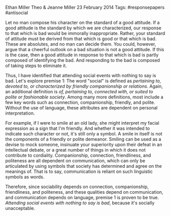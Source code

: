Ethan Miller
Theo & Jeanne Miller
23 February 2014
Tags: #responsepapers #antisocial

Let no man compose his character on the standard of a good attitude. If a good attitude is the standard by which we are characterized, our response to that which is bad would be immorally inappropriate. Rather, your standard of attitude must be derived from that which is good or that which is bad. These are absolutes, and no man can decide them. You could, however, argue that a cheerful outlook on a bad situation is not a good attitude. If this is the case, then a good attitude in response to that which is bad is partly composed of identifying the bad. And responding to the bad is composed of taking steps to eliminate it.

Thus, I have identified that attending social events with nothing to say is bad. Let's explore premise 1: The word "social" is defined as _pertaining to, devoted to, or characterized by friendly companionship or relations_. Again, an additional definition is _of, pertaining to, connected with, or suited to polite or fashionable society_. Among many more definitions, most include a few key words such as connection, companionship, friendly,  and polite. Without the use of language, these attributes are dependent on personal interpretation.

For example, if I were to smile at an old lady, she might interpret my facial expression as a sign that I'm friendly. And whether it was intended to indicate such character or not, it's still only a symbol. A smile in itself is not the components of a friendly or polite demeanor. Smiling can be used as a devise to mock someone, insinuate your superiority upon their defeat in an intellectual debate, or a great number of things in which it does not contribute to cordiality. Companionship, connection, friendliness, and politeness are all dependent on communication, which can only be articulated by using symbols that society has determined and agree on the meanings of. That is to say, communication is reliant on such linguistic symbols as words.

Therefore, since sociability depends on connection, companionship, friendliness, and politeness, and these qualities depend on communication, and communication depends on language, premise 1 is proven to be true. _Attending social events with nothing to say is bad_, because it's socially unacceptable.